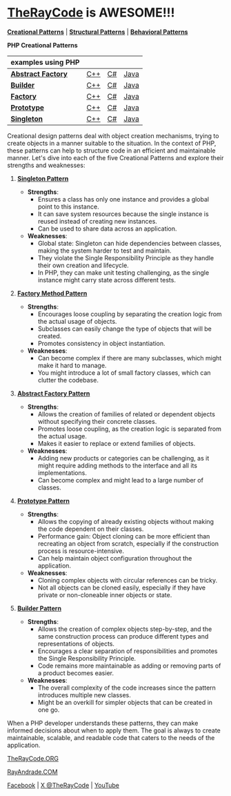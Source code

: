 # [TheRayCode](../../README.md) is AWESOME!!!

**[Creational Patterns](./README.md)** | **[Structural Patterns](../Structural/README.md)** | **[Behavioral Patterns](../Behavioral/README.md)**

**PHP Creational Patterns**

| examples using PHP| | | |
|----|---|---|---|
|**[Abstract Factory](./AbstractFactory/README.md)**  | [C++](../../CPP/Creational/AbstractFactory/README.md) | [C#](../../Csharp/Creational/AbstractFactory/README.md) | [Java](../../Java/Creational/AbstractFactory/README.md) |
|**[Builder](./Builder/README.md)**  | [C++](../../CPP/Creational/Builder/README.md) | [C#](../../Csharp/Creational/Builder/README.md) | [Java](../../Java/Creational/Builder/README.md) |
|**[Factory](./Factory/README.md)**  | [C++](../../CPP/Creational/Factory/README.md) | [C#](../../Csharp/Creational/Factory/README.md) | [Java](../../Java/Creational/Factory/README.md) |
|**[Prototype](./Prototype/README.md)**  | [C++](../../CPP/Creational/Prototype/README.md) | [C#](../../Csharp/Creational/Prototype/README.md) | [Java](../../Java/Creational/Prototype/README.md) |
|**[Singleton](./Singleton/README.md)**  | [C++](../../CPP/Creational/Singleton/README.md) | [C#](../../Csharp/Creational/Singleton/README.md) | [Java](../../Java/Creational/Singleton/README.md) |

Creational design patterns deal with object creation mechanisms, trying to create objects in a manner suitable to the situation. In the context of PHP, these patterns can help to structure code in an efficient and maintainable manner. Let's dive into each of the five Creational Patterns and explore their strengths and weaknesses:

1. **[Singleton Pattern](Singleton/README.md)**
   - **Strengths**:
     - Ensures a class has only one instance and provides a global point to this instance.
     - It can save system resources because the single instance is reused instead of creating new instances.
     - Can be used to share data across an application.
   - **Weaknesses**:
     - Global state: Singleton can hide dependencies between classes, making the system harder to test and maintain.
     - They violate the Single Responsibility Principle as they handle their own creation and lifecycle.
     - In PHP, they can make unit testing challenging, as the single instance might carry state across different tests.
    
2. **[Factory Method Pattern](Factory/README.md)**
   - **Strengths**:
     - Encourages loose coupling by separating the creation logic from the actual usage of objects.
     - Subclasses can easily change the type of objects that will be created.
     - Promotes consistency in object instantiation.
   - **Weaknesses**:
     - Can become complex if there are many subclasses, which might make it hard to manage.
     - You might introduce a lot of small factory classes, which can clutter the codebase.

3. **[Abstract Factory Pattern](AbstractFactory/README.md)**
   - **Strengths**:
     - Allows the creation of families of related or dependent objects without specifying their concrete classes.
     - Promotes loose coupling, as the creation logic is separated from the actual usage.
     - Makes it easier to replace or extend families of objects.
   - **Weaknesses**:
     - Adding new products or categories can be challenging, as it might require adding methods to the interface and all its implementations.
     - Can become complex and might lead to a large number of classes.

4. **[Prototype Pattern](Prototype/README.md)**
   - **Strengths**:
     - Allows the copying of already existing objects without making the code dependent on their classes.
     - Performance gain: Object cloning can be more efficient than recreating an object from scratch, especially if the construction process is resource-intensive.
     - Can help maintain object configuration throughout the application.
   - **Weaknesses**:
     - Cloning complex objects with circular references can be tricky.
     - Not all objects can be cloned easily, especially if they have private or non-cloneable inner objects or state.

5. **[Builder Pattern](Prototype/README.md)**
   - **Strengths**:
     - Allows the creation of complex objects step-by-step, and the same construction process can produce different types and representations of objects.
     - Encourages a clear separation of responsibilities and promotes the Single Responsibility Principle.
     - Code remains more maintainable as adding or removing parts of a product becomes easier.
   - **Weaknesses**:
     - The overall complexity of the code increases since the pattern introduces multiple new classes.
     - Might be an overkill for simpler objects that can be created in one go.

When a PHP developer understands these patterns, they can make informed decisions about when to apply them. The goal is always to create maintainable, scalable, and readable code that caters to the needs of the application.

[TheRayCode.ORG](https://www.TheRayCode.org)

[RayAndrade.COM](https://www.RayAndrade.com)

[Facebook](https://www.facebook.com/TheRayCode/) | [X @TheRayCode](https://www.x.com/TheRayCode/) | [YouTube](https://www.youtube.com/TheRayCode/)
